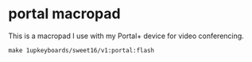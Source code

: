 # portal macropad

This is a macropad I use with my Portal+ device for video conferencing.

```
make 1upkeyboards/sweet16/v1:portal:flash
```
